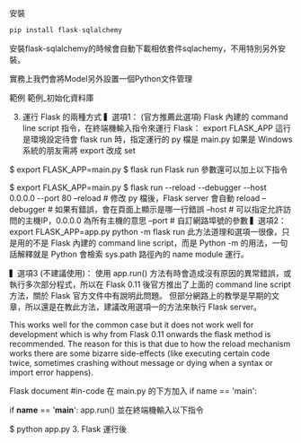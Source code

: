安裝
```python
pip install flask-sqlalchemy
```
安裝flask-sqlalchemy的時候會自動下載相依套件sqlachemy，不用特別另外安裝。

實務上我們會將Model另外設置一個Python文件管理

範例
範例_初始化資料庫

3. 運行 Flask 的兩種方式
▍選項1： (官方推薦此選項)
Flask 內建的 command line script 指令，在終端機輸入指令來運行 Flask：
export FLASK_APP 這行是環境設定待會 flask run 時，指定運行的 py 檔是 main.py
如果是 Windows 系統的朋友需將 export 改成 set

$ export FLASK_APP=main.py
$ flask run
Flask run 參數還可以加上以下指令

$ export FLASK_APP=main.py
$ flask run --reload --debugger --host 0.0.0.0 --port 80
–reload # 修改 py 檔後，Flask server 會自動 reload
–debugger # 如果有錯誤，會在頁面上顯示是哪一行錯誤
–host # 可以指定允許訪問的主機IP，0.0.0.0 為所有主機的意思
–port # 自訂網路埠號的參數
▍選項2：
export FLASK_APP=app.py
python -m flask run
此方法道理和選項一很像，只是用的不是 Flask 內建的 command line script，而是 Python -m <name> 的用法，一句話解釋就是 Python 會檢索 sys.path 路徑內的 name module 運行。

▍選項3 (不建議使用)：
使用 app.run() 方法有時會造成沒有原因的異常錯誤，或執行多次部分程式，所以在 Flask 0.11 後官方推出了上面的 command line script 方法，關於 Flask 官方文件中有說明此問題。
但部分網路上的教學是早期的文章，所以還是在教此方法，建議改用選項一的方法來執行 Flask server。

This works well for the common case but it does not work well for development which is why from Flask 0.11 onwards the flask method is recommended. The reason for this is that due to how the reload mechanism works there are some bizarre side-effects (like executing certain code twice, sometimes crashing without message or dying when a syntax or import error happens).

Flask document #in-code
在 main.py 的下方加入 if name == 'main':

if __name__ == '__main__':
    app.run()
並在終端機輸入以下指令

$ python app.py
3. Flask 運行後
